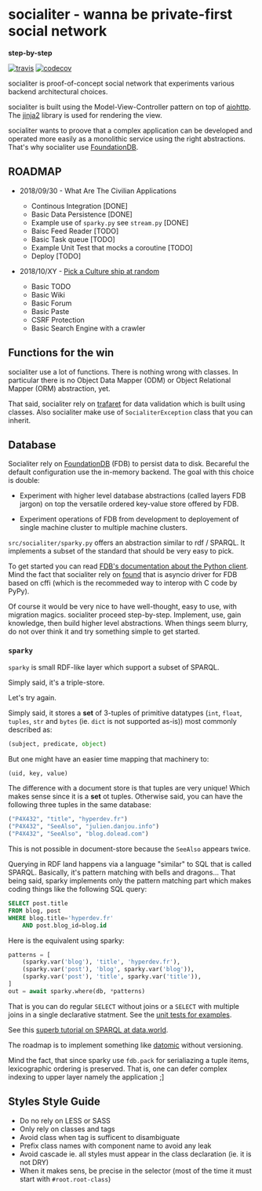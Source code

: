 # socialiter - wanna be private-first social network

**step-by-step**

[![travis](https://api.travis-ci.com/amirouche/socialiter.svg?branch=master)](https://travis-ci.com/amirouche/socialiter) [![codecov](https://codecov.io/gh/amirouche/socialiter/branch/master/graph/badge.svg)](https://codecov.io/gh/amirouche/socialiter)

socialiter is proof-of-concept social network that experiments various
backend architectural choices.

<!-- It takes inspiration from peer-to-peer systems ideas and apply them in the context of controlled environments. -->

socialiter is built using the Model-View-Controller pattern on top of
[aiohttp](https://aiohttp.readthedocs.io/en/stable/). The
[jinja2](http://jinja.pocoo.org/) library is used for rendering the
view.

socialiter wants to proove that a complex application can be developed
and operated more easily as a monolithic service using the right
abstractions. That's why socialiter use
[FoundationDB](https://apple.github.io/foundationdb/).

<!-- socialiter experiment with an innovative [distributed **priority** task -->
<!-- queue](https://github.com/amirouche/socialiter/issues/14). The goal of -->
<!-- that particular component is to ease operation of the application. -->

## ROADMAP

- 2018/09/30 - What Are The Civilian Applications

	- Continous Integration [DONE]
	- Basic Data Persistence [DONE]
	- Example use of `sparky.py` see `stream.py` [DONE]
	- Baisc Feed Reader [TODO]
	- Basic Task queue [TODO]
	- Example Unit Test that mocks a coroutine [TODO]
	- Deploy [TODO]

- 2018/10/XY - [Pick a Culture ship at random](http://bryanschuetz.github.io/culture-namer/)

	- Basic TODO
	- Basic Wiki
	- Basic Forum
	- Basic Paste
	- CSRF Protection
	- Basic Search Engine with a crawler

## Functions for the win

socialiter use a lot of functions.  There is nothing wrong with
classes.  In particular there is no Object Data Mapper (ODM) or Object
Relational Mapper (ORM) abstraction, yet.

That said, socialiter rely on
[trafaret](https://github.com/Deepwalker/trafaret/) for data
validation which is built using classes. Also socialiter make use of
`SocialiterException` class that you can inherit.

## Database

Socialiter rely on [FoundationDB](https://foundationdb.org/) (FDB) to
persist data to disk.  Becareful the default configuration use the
in-memory backend.  The goal with this choice is double:

- Experiment with higher level database abstractions (called layers
  FDB jargon) on top the versatile ordered key-value store offered by
  FDB.

- Experiment operations of FDB from development to deployement of
  single machine cluster to multiple machine clusters.

`src/socialiter/sparky.py` offers an abstraction similar to rdf /
SPARQL. It implements a subset of the standard that should be very
easy to pick.

To get started you can read [FDB's documentation about the Python
client](https://apple.github.io/foundationdb/index.html). Mind the
fact that socialiter rely on
[found](https://github.com/amirouche/asyncio-foundationdb) that is
asyncio driver for FDB based on cffi (which is the recommeded way to
interop with C code by PyPy).

Of course it would be very nice to have well-thought, easy to use,
with migration magics. socialiter proceed step-by-step.  Implement,
use, gain knowledge, then build higher level abstractions.  When
things seem blurry, do not over think it and try something simple to
get started.

### `sparky`

`sparky` is small RDF-like layer which support a subset of SPARQL.

Simply said, it's a triple-store.

Let's try again.

Simply said, it stores a **set** of 3-tuples of primitive datatypes
(`int`, `float`, `tuples`, `str` and `bytes` (ie. `dict` is not
supported as-is)) most commonly described as:

```python
(subject, predicate, object)
```

But one might have an easier time mapping that machinery to:

```python
(uid, key, value)
```

The difference with a document store is that tuples are very unique!
Which makes sense since it is a **set** ot tuples. Otherwise said, you
can have the following three tuples in the same database:

```python
("P4X432", "title", "hyperdev.fr")
("P4X432", "SeeAlso", "julien.danjou.info")
("P4X432", "SeeAlso", "blog.dolead.com")
```

This is not possible in document-store because the `SeeAlso` appears
twice.

Querying in RDF land happens via a language "similar" to SQL that is
called SPARQL. Basically, it's pattern matching with bells and
dragons... That being said, sparky implements only the pattern
matching part which makes coding things like the following SQL query:

```sql
SELECT post.title
FROM blog, post
WHERE blog.title='hyperdev.fr'
    AND post.blog_id=blog.id
```

Here is the equivalent using sparky:

```python
patterns = [
	(sparky.var('blog'), 'title', 'hyperdev.fr'),
	(sparky.var('post'), 'blog', sparky.var('blog')),
	(sparky.var('post'), 'title', sparky.var('title')),
]
out = await sparky.where(db, *patterns)
```

That is you can do regular `SELECT` without joins or a `SELECT` with
multiple joins in a single declarative statment. See the [unit tests
for examples](https://bit.ly/2oVz735).

See this [superb tutorial on SPARQL at
data.world](https://docs.data.world/tutorials/sparql/).

The roadmap is to implement something like
[datomic](https://www.datomic.com/) without versioning.

Mind the fact, that since sparky use `fdb.pack` for serialiazing a
tuple items, lexicographic ordering is preserved. That is, one can
defer complex indexing to upper layer namely the application ;]

## Styles Style Guide

- Do no rely on LESS or SASS
- Only rely on classes and tags
- Avoid class when tag is sufficent to disambiguate
- Prefix class names with component name to avoid any leak
- Avoid cascade ie. all styles must appear in the class declaration (ie. it is not DRY)
- When it makes sens, be precise in the selector (most of the time it must start with `#root.root-class`)
